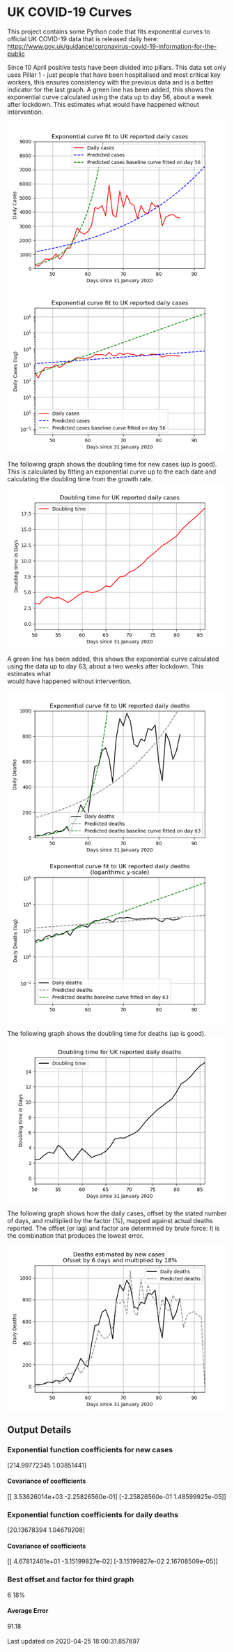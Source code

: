 # UK COVID-19 Curves

This project contains some Python code that fits exponential curves to
official UK COVID-19 data that is released daily here: https://www.gov.uk/guidance/coronavirus-covid-19-information-for-the-public

Since 10 April positive tests have been divided into pillars. This data set only uses Pillar 1 -  just people that have been hospitalised and most critical key workers,
this ensures consistency with the previous data and is a better indicator for
the last graph.
A green line has been added, this shows the exponential curve calculated using
the data up to day 56, about a week after lockdown. This estimates what would
have happened without intervention.

![Graph of actual cases and exponential curve](./out/cases.png)
![Graph of actual cases and exponential curve](./out/cases-log.png)

The following graph shows the doubling time for new cases (up is good).
This is calculated by fitting an exponential curve up to the each date
and calculating the doubling time from the growth rate.
![Graph of actual cases and exponential curve](./out/casesdt.png)

A green line has been added, this shows the exponential curve calculated using
the data up to day 63, about a two weeks after lockdown. This estimates what  
would have happened without intervention.

![Graph of actual cases and exponential deaths](./out/deaths.png)
![Graph of actual cases and exponential deaths](./out/deaths-log.png)

The following graph shows the doubling time for deaths (up is good).
![Graph of actual cases and exponential curve](./out/deathsdt.png)

The following graph shows how the daily cases, offset by the stated number of days,
and  multiplied by the factor (%), mapped against actual deaths reported.
The offset (or lag) and factor are determined by brute force:
It is the combination that produces the lowest error.

![Graph of predicted deaths based on earlier new cases](./out/cases-deaths.png)

Output Details
--------------
<h3>Exponential function coefficients for new cases</h3>
[214.99772345   1.03851441]
<h4>Covariance of coefficients</h4>
[[ 3.53626014e+03 -2.25826560e-01]
 [-2.25826560e-01  1.48599925e-05]]
<h3>Exponential function coefficients for daily deaths</h3>
[20.13678394  1.04679208]
<h4>Covariance of coefficients</h4>
[[ 4.67812461e+01 -3.15199827e-02]
 [-3.15199827e-02  2.16708509e-05]] <br/>
<h3>Best offset and factor for third graph</h3>
6 18%
<h4>Average Error</h4>
91.18
<br /><br />Last updated on 2020-04-25 18:00:31.857697

